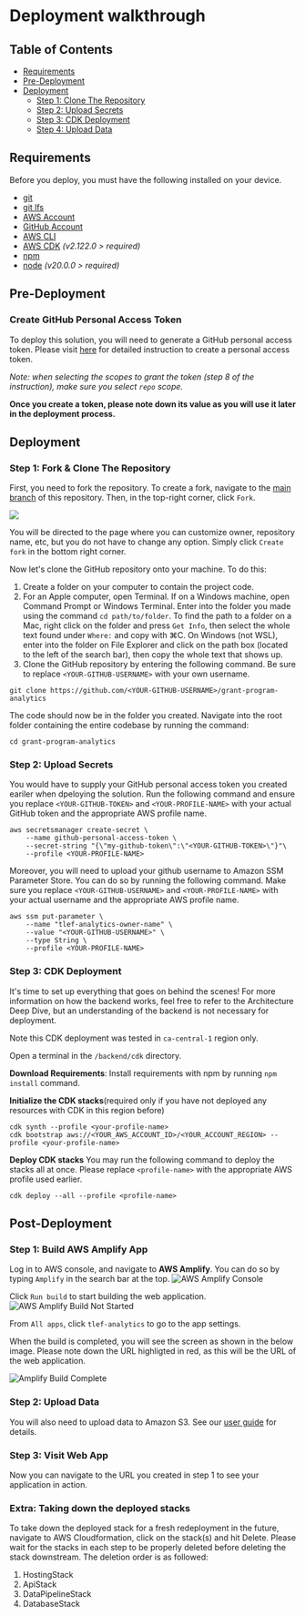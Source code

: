 # Deployment walkthrough

## Table of Contents
- [Requirements](#requirements)
- [Pre-Deployment](#pre-deployment)
- [Deployment](#deployment)
    - [Step 1: Clone The Repository](#step-1-clone-the-repository)
    - [Step 2: Upload Secrets](#step-2-upload-secrets)
    - [Step 3: CDK Deployment](#step-3-cdk-deployment)
    - [Step 4: Upload Data](#step-4-upload-data)

## Requirements
Before you deploy, you must have the following installed on your device.
- [git](https://git-scm.com/downloads)
- [git lfs](https://git-lfs.com/)
- [AWS Account](https://aws.amazon.com/account/)
- [GitHub Account](https://github.com/)
- [AWS CLI](https://aws.amazon.com/cli/)
- [AWS CDK](https://docs.aws.amazon.com/cdk/v2/guide/cli.html) *(v2.122.0 > required)*
- [npm](https://docs.npmjs.com/downloading-and-installing-node-js-and-npm)
- [node](https://nodejs.org/en/learn/getting-started/how-to-install-nodejs) *(v20.0.0 > required)*

## Pre-Deployment
### Create GitHub Personal Access Token
To deploy this solution, you will need to generate a GitHub personal access token. Please visit [here](https://docs.github.com/en/authentication/keeping-your-account-and-data-secure/managing-your-personal-access-tokens#creating-a-personal-access-token-classic) for detailed instruction to create a personal access token.

*Note: when selecting the scopes to grant the token (step 8 of the instruction), make sure you select `repo` scope.*

**Once you create a token, please note down its value as you will use it later in the deployment process.**

## Deployment
### Step 1: Fork & Clone The Repository
First, you need to fork the repository. To create a fork, navigate to the [main branch](https://github.com/UBC-CIC/grant-program-analytics) of this repository. Then, in the top-right corner, click `Fork`.

![](./images/fork-repo.jpeg)

You will be directed to the page where you can customize owner, repository name, etc, but you do not have to change any option. Simply click `Create fork` in the bottom right corner.

Now let's clone the GitHub repository onto your machine. To do this:
1. Create a folder on your computer to contain the project code.
2. For an Apple computer, open Terminal. If on a Windows machine, open Command Prompt or Windows Terminal. Enter into the folder you made using the command `cd path/to/folder`. To find the path to a folder on a Mac, right click on the folder and press `Get Info`, then select the whole text found under `Where:` and copy with ⌘C. On Windows (not WSL), enter into the folder on File Explorer and click on the path box (located to the left of the search bar), then copy the whole text that shows up.
3. Clone the GitHub repository by entering the following command. Be sure to replace `<YOUR-GITHUB-USERNAME>` with your own username.
```
git clone https://github.com/<YOUR-GITHUB-USERNAME>/grant-program-analytics
```
The code should now be in the folder you created. Navigate into the root folder containing the entire codebase by running the command:
```
cd grant-program-analytics
```

### Step 2: Upload Secrets
You would have to supply your GitHub personal access token you created eariler when dpeloying the solution. Run the following command and ensure you replace `<YOUR-GITHUB-TOKEN>` and `<YOUR-PROFILE-NAME>` with your actual GitHub token and the appropriate AWS profile name.
```
aws secretsmanager create-secret \
    --name github-personal-access-token \
    --secret-string "{\"my-github-token\":\"<YOUR-GITHUB-TOKEN>\"}"\
    --profile <YOUR-PROFILE-NAME>
```

Moreover, you will need to upload your github username to Amazon SSM Parameter Store. You can do so by running the following command. Make sure you replace `<YOUR-GITHUB-USERNAME>` and `<YOUR-PROFILE-NAME>` with your actual username and the appropriate AWS profile name.

```
aws ssm put-parameter \
    --name "tlef-analytics-owner-name" \
    --value "<YOUR-GITHUB-USERNAME>" \
    --type String \
    --profile <YOUR-PROFILE-NAME>
```

### Step 3: CDK Deployment
It's time to set up everything that goes on behind the scenes! For more information on how the backend works, feel free to refer to the Architecture Deep Dive, but an understanding of the backend is not necessary for deployment.

Note this CDK deployment was tested in `ca-central-1` region only.

Open a terminal in the `/backend/cdk` directory.

**Download Requirements**: Install requirements with npm by running `npm install` command.

**Initialize the CDK stacks**(required only if you have not deployed any resources with CDK in this region before)
```
cdk synth --profile <your-profile-name>
cdk bootstrap aws://<YOUR_AWS_ACCOUNT_ID>/<YOUR_ACCOUNT_REGION> --profile <your-profile-name>
```

**Deploy CDK stacks**
You may run the following command to deploy the stacks all at once. Please replace `<profile-name>` with the appropriate AWS profile used earlier.
```
cdk deploy --all --profile <profile-name>
```
## Post-Deployment
### Step 1: Build AWS Amplify App
Log in to AWS console, and navigate to **AWS Amplify**. You can do so by typing `Amplify` in the search bar at the top.
![AWS Amplify Console](./images/amplify-console.jpeg)

Click `Run build` to start building the web application.
![AWS Amplify Build Not Started](./images/amplify-build-not-started.jpeg)

From `All apps`, click `tlef-analytics` to go to the app settings.

When the build is completed, you will see the screen as shown in the below image.
Please note down the URL highligted in red, as this will be the URL of the web application.

![Amplify Build Complete](./images/amplify-build-complete.jpeg)

### Step 2: Upload Data
You will also need to upload data to Amazon S3. See our [user guide](./UserGuide.md) for details.

### Step 3: Visit Web App
Now you can navigate to the URL you created in step 1 to see your application in action.

### Extra: Taking down the deployed stacks
To take down the deployed stack for a fresh redeployment in the future, navigate to AWS Cloudformation, click on the stack(s) and hit Delete. Please wait for the stacks in each step to be properly deleted before deleting the stack downstream. The deletion order is as followed:

1. HostingStack
2. ApiStack
3. DataPipelineStack
4. DatabaseStack
